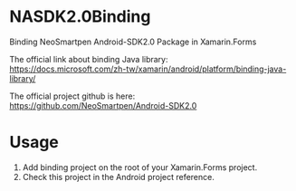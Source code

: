 # NASDK2.0Binding
Binding NeoSmartpen Android-SDK2.0 Package in Xamarin.Forms

The official link about binding Java library:  
https://docs.microsoft.com/zh-tw/xamarin/android/platform/binding-java-library/
  
The official project github is here:  
https://github.com/NeoSmartpen/Android-SDK2.0

# Usage
1. Add binding project on the root of your Xamarin.Forms project.  
2. Check this project in the Android project reference.
